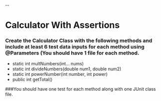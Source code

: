 --
# Calculator With Assertions
### Create the Calculator Class with the following methods and include at least 6 test data inputs for each method using @Parameters (You should have 1 file for each method. 
* static int multNumbers(int... nums)
* static int divideNumbers(double num1, double num2)
* static int powerNumber(int number, int power)
* public int getTotal()

###You should have one test for each method along with one JUnit class file.
